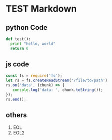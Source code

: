 # TEST Markdown

## python Code

``` python
def test():
  print "hello, world"
  return 0

```

## js code
``` javascript
const fs = require('fs');
let rs = fs.createReadStream('/file/to/path')
rs.on('data', (chunk) => {
   console.log('data: ', chunk.toString());
});
rs.end();
```

## others
1. EOL  
2. EOL2  
